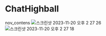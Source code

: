 # ChatHighball
nov_contens
![스크린샷 2023-11-20 오후 2 27 26](https://github.com/jh941213/ChatHighball/assets/112835087/c646d61e-d0aa-442c-9af4-1dd9e04dcb6c)
![스크린샷 2023-11-20 오후 2 27 18](https://github.com/jh941213/ChatHighball/assets/112835087/d0ea24cf-3d44-4a92-a5ab-526326ed1b2f)

